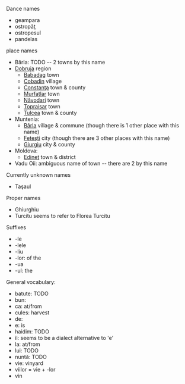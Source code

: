 Dance names
 - geampara
 - ostropăţ
 - ostropesul
 - pandelas

place names
 - Bârla: TODO -- 2 towns by this name
 - [Dobruja](https://en.wikipedia.org/wiki/Dobruja) region
    - [Babadag](https://en.wikipedia.org/wiki/Babadag) town
    - [Cobadin](https://en.wikipedia.org/wiki/Cobadin) village
    - [Constanţa](https://en.wikipedia.org/wiki/Constanţa) town & county
    - [Murfatlar](https://en.wikipedia.org/wiki/Murfatlar) town
    - [Năvodari](https://en.wikipedia.org/wiki/Năvodari) town
    - [Topraisar](https://en.wikipedia.org/wiki/Topraisar) town
    - [Tulcea](https://en.wikipedia.org/wiki/Tulcea) town & county
 - Muntenia:
    - [Bârla](https://en.wikipedia.org/wiki/Bârla) village & commune (though there is 1 other place with this name)
    - [Feteşti](https://en.wikipedia.org/wiki/Feteşti) city (though there are 3 other places with this name)
    - [Giurgiu](https://en.wikipedia.org/wiki/Giurgiu) city & county
 - Moldova:
    - [Edineţ](https://en.wikipedia.org/wiki/Edineţ) town & district
 - Vadu Oii: ambiguous name of town -- there are 2 by this name

Currently unknown names
 - Taşaul

Proper names
 - Ghiurghiu
 - Turcitu seems to refer to Florea Turcitu

Suffixes
 - -le
 - -lele
 - -liu
 - -lor: of the
 - -ua
 - -ul: the


General vocabulary:
 - batute: TODO
 - bun:
 - ca: at/from
 - cules: harvest
 - de:
 - e: is
 - haidim: TODO
 - îi: seems to be a dialect alternative to 'e'
 - la: at/from
 - lui: TODO
 - nuntă: TODO
 - vie: vinyard
 - viilor = vie + -lor
 - vin

